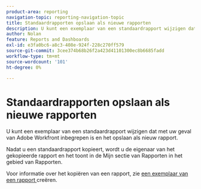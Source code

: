 ```yaml
---
product-area: reporting
navigation-topic: reporting-navigation-topic
title: Standaardrapporten opslaan als nieuwe rapporten
description: U kunt een exemplaar van een standaardrapport wijzigen dat met uw geval van Adobe Workfront inbegrepen is en het opslaan als nieuw rapport.
author: Nolan
feature: Reports and Dashboards
exl-id: e3fa0bc6-a8c3-408e-924f-228c270ff579
source-git-commit: 3cee374b68b26f2a423d41101300ec8b6685fadd
workflow-type: tm+mt
source-wordcount: '101'
ht-degree: 0%

---
```


# Standaardrapporten opslaan als nieuwe rapporten

<!-- Audited: 11/2024 -->

U kunt een exemplaar van een standaardrapport wijzigen dat met uw geval van Adobe Workfront inbegrepen is en het opslaan als nieuw rapport.

Nadat u een standaardrapport kopieert, wordt u de eigenaar van het gekopieerde rapport en het toont in de Mijn sectie van Rapporten in het gebied van Rapporten.

Voor informatie over het kopiëren van een rapport, zie [ een exemplaar van een rapport ](../../../reports-and-dashboards/reports/creating-and-managing-reports/create-copy-report.md) creëren.
